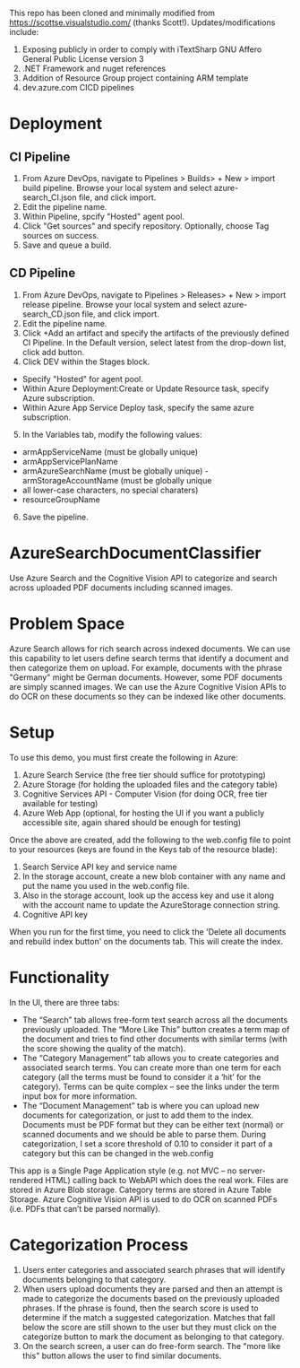 This repo has been cloned and minimally modified from https://scottse.visualstudio.com/ (thanks Scott!). Updates/modifications include:
1. Exposing publicly in order to comply with iTextSharp GNU Affero General Public License version 3
2. .NET Framework and nuget references
3. Addition of Resource Group project containing ARM template
4. dev.azure.com CICD pipelines

# Deployment
## CI Pipeline
1. From Azure DevOps, navigate to Pipelines > Builds> + New > import build pipeline. Browse your local system and select azure-search_CI.json file, and click import.
2. Edit the pipeline name.
3. Within Pipeline, spcify "Hosted" agent pool.
4. Click "Get sources" and specify repository. Optionally, choose Tag sources on success.
5. Save and queue a build.

## CD Pipeline
1. From Azure DevOps, navigate to Pipelines > Releases> + New > import release pipeline. Browse your local system and select azure-search_CD.json file, and click import.
2. Edit the pipeline name.
3. Click +Add an artifact and specify the artifacts of the previously defined CI Pipeline. In the Default version, select latest from the drop-down list, click add button.
4. Click DEV within the Stages block. 
- Specify "Hosted" for agent pool.
- Within Azure Deployment:Create or Update Resource task, specify Azure subscription. 
- Within Azure App Service Deploy task, specify the same azure subscription.
5. In the Variables tab, modify the following values: 
- armAppServiceName (must be globally unique)
- armAppServicePlanName
- armAzureSearchName (must be globally unique)
-armStorageAccountName (must be globally unique
- all lower-case characters, no special charaters)
- resourceGroupName
6. Save the pipeline.


# AzureSearchDocumentClassifier
Use Azure Search and the Cognitive Vision API to categorize and search across uploaded PDF documents including scanned images. 

# Problem Space
Azure Search allows for rich search across indexed documents. We can use this capability to let users define search terms that identify a document and then categorize them on upload. For example, documents with the phrase "Germany" might be German documents. However, some PDF documents are simply scanned images. We can use the Azure Cognitive Vision APIs to do OCR on these documents so they can be indexed like other documents.  

# Setup
To use this demo, you must first create the following in Azure:

1. Azure Search Service (the free tier should suffice for prototyping)
2. Azure Storage (for holding the uploaded files and the category table)
3. Cognitive Services API - Computer Vision (for doing OCR, free tier available for testing)
4. Azure Web App (optional, for hosting the UI if you want a publicly accessible site, again shared should be enough for testing)

Once the above are created, add the following to the web.config file to point to your resources (keys are found in the Keys tab of the resource blade):

1. Search Service API key and service name 
2. In the storage account, create a new blob container with any name and put the name you used in the web.config file.
3. Also in the storage account, look up the access key and use it along with the account name to update the AzureStorage connection string. 
4. Cognitive API key

When you run for the first time, you need to click the 'Delete all documents and rebuild index button' on the documents tab. This will create the index. 

# Functionality

In the UI, there are three tabs: 
* The “Search” tab allows free-form text search across all the documents previously uploaded. The “More Like This” button creates a term map of the document and tries to find other documents with similar terms (with the score showing the quality of the match).
* The “Category Management” tab allows you to create categories and associated search terms. You can create more than one term for each category (all the terms must be found to consider it a ‘hit’ for the category). Terms can be quite complex – see the links under the term input box for more information.
* The “Document Management” tab is where you can upload new documents for categorization, or just to add them to the index. Documents must be PDF format but they can be either text (normal) or scanned documents and we should be able to parse them. During categorization, I set a score threshold of 0.10 to consider it part of a category but this can be changed in the web.config
 
This app is a Single Page Application style (e.g. not MVC – no server-rendered HTML) calling back to WebAPI which does the real work. Files are stored in Azure Blob storage. Category terms are stored in Azure Table Storage. Azure Cognitive Vision API is used to do OCR on scanned PDFs (i.e. PDFs that can’t be parsed normally). 

# Categorization Process

1. Users enter categories and associated search phrases that will identify documents belonging to that category.
2. When users upload documents they are parsed and then an attempt is made to categorize the documents based on the previously uploaded phrases. If the phrase is found, then the search score is used to determine if the match a suggested categorization. Matches that fall below the score are still shown to the user but they must click on the categorize button to mark the document as belonging to that category.
3. On the search screen, a user can do free-form search. The "more like this" button allows the user to find similar documents. 

